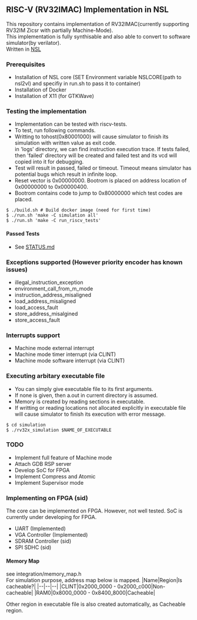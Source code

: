 ## RISC-V (RV32IMAC) Implementation in NSL
This repository contains implementation of RV32IMAC(currently supporting RV32IM Zicsr with partially Machine-Mode).  
This implementation is fully synthisable and also able to convert to software simulator(by verilator).  
Written in [NSL](http://www.overtone.co.jp/products/and-the-nsl/)  

### Prerequisites
- Installation of NSL core (SET Environment variable NSLCORE(path to nsl2vl) and specifiy in run.sh to pass it to container)  
- Installation of Docker  
- Installation of X11 (for GTKWave)  

### Testing the implementation
- Implementation can be tested with riscv-tests.  
- To test, run following commands.  
- Writting to tohost(0x80001000) will cause simulator to finish its simulation with written value as exit code.  
in 'logs' directory, we can find instruction execution trace. If tests failed, then 'failed' directory will be created and failed test and its vcd will copied into it for debugging.  
- Test will result in passed, failed or timeout. Timeout means simulator has potential bugs which result in infinite loop.  
- Reset vector is 0x00000000. Bootrom is placed on address location of 0x00000000 to 0x00000400.
- Bootrom contains code to jump to 0x80000000 which test codes are placed.
```
$ ./build.sh # Build docker image (need for first time)
$ ./run.sh 'make -C simulation all'
$ ./run.sh 'make -C run_riscv_tests'
```

#### Passed Tests
- See [STATUS.md](STATUS.md)

### Exceptions supported (However priority encoder has known issues)
- illegal_instruction_exception
- environment_call_from_m_mode
- instruction_address_misaligned
- load_address_misaligned
- load_access_fault
- store_address_misalgined
- store_access_fault

### Interrupts support
- Machine mode external interrupt
- Machine mode timer interrupt (via CLINT)
- Machine mode software interrupt (via CLINT)

### Executing arbitary executable file
- You can simply give executable file to its first arguments.
- If none is given, then a.out in current directory is assumed.
- Memory is created by reading sections in executable.
- If writting or reading locations not allocated explicitly in executable file 
will cause simulator to finish its execution with error message.

``` 
$ cd simulation
$ ./rv32x_simulation $NAME_OF_EXECUTABLE
```

### TODO 
- Implement full feature of Machine mode
- Attach GDB RSP server
- Develop SoC for FPGA
- Implement Compress and Atomic
- Implement Supervisor mode

### Implementing on FPGA (sid)
The core can be implemented on FPGA.
However, not well tested. 
SoC is currently under developing for FPGA.
- UART 				(Implemented)
- VGA Controller	(Implemented)
- SDRAM Controller	(sid)
- SPI SDHC			(sid)
#### Memory Map
see integration/memory\_map.h  
For simulation purpose, address map below is mapped. 
|Name|Region|Is cacheable?|
|--|--|--|
|CLINT|0x2000\_0000 - 0x2000\_c000|Non-cacheable|
|RAM0|0x8000\_0000 - 0x8400\_8000|Cacheable|

Other region in executable file is also created automatically, as Cacheable region.

